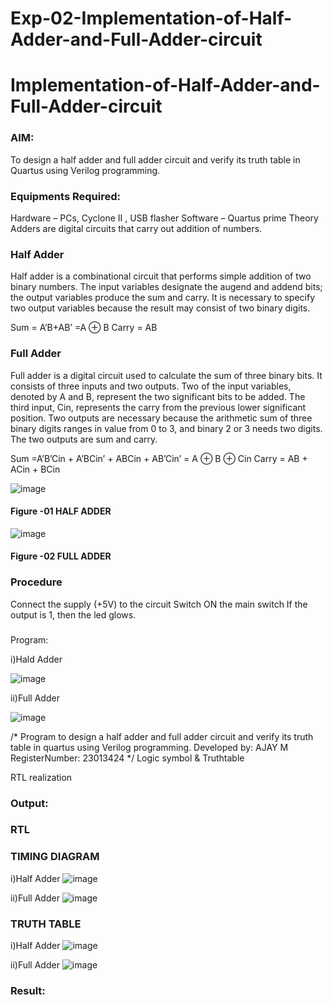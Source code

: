 # Exp-02-Implementation-of-Half-Adder-and-Full-Adder-circuit

# Implementation-of-Half-Adder-and-Full-Adder-circuit
### AIM:
To design a half adder and full adder circuit and verify its truth table in Quartus using Verilog programming.

### Equipments Required:
Hardware – PCs, Cyclone II , USB flasher
Software – Quartus prime
Theory
Adders are digital circuits that carry out addition of numbers.

### Half Adder
Half adder is a combinational circuit that performs simple addition of two binary numbers. The input variables designate the augend and addend bits; the output variables produce the sum and carry. It is necessary to specify two output variables because the result may consist of two binary digits.

Sum = A’B+AB’ =A ⊕ B Carry = AB

### Full Adder
Full adder is a digital circuit used to calculate the sum of three binary bits. It consists of three inputs and two outputs. Two of the input variables, denoted by A and B, represent the two significant bits to be added. The third input, Cin, represents the carry from the previous lower significant position. Two outputs are necessary because the arithmetic sum of three binary digits ranges in value from 0 to 3, and binary 2 or 3 needs two digits. The two outputs are sum and carry.

Sum =A’B’Cin + A’BCin’ + ABCin + AB’Cin’ = A ⊕ B ⊕ Cin Carry = AB + ACin + BCin

 ![image](https://user-images.githubusercontent.com/36288975/163552156-a13e5a56-c638-4110-97d9-8896907c8d25.png)

#### Figure -01 HALF ADDER 


![image](https://user-images.githubusercontent.com/36288975/163552057-b3547877-6d07-45b4-b7e0-bcfebfad9e1d.png)

#### Figure -02 FULL ADDER 

### Procedure

Connect the supply (+5V) to the circuit
Switch ON the main switch
If the output is 1, then the led glows.
### 
Program:

i)Hald Adder

![image](https://github.com/AjayM014/Exp-02-Implementation-of-Half-Adder-and-Full-Adder-circuit/assets/150011759/fb3b00e3-ff2f-4ea8-8aa8-e8e810548185)

ii)Full Adder

![image](https://github.com/AjayM014/Exp-02-Implementation-of-Half-Adder-and-Full-Adder-circuit/assets/150011759/cec0e57b-0171-4531-92d7-54c204c17855)

/*
Program to design a half adder and full adder circuit and verify its truth table in quartus using Verilog programming.
Developed by: AJAY M
RegisterNumber:  23013424
*/
Logic symbol & Truthtable

RTL realization


### Output:
### RTL
### TIMING DIAGRAM
i)Half Adder
![image](https://github.com/AjayM014/Exp-02-Implementation-of-Half-Adder-and-Full-Adder-circuit/assets/150011759/fa51851c-ddc8-4849-a987-3a73014b0422)

ii)Full Adder
![image](https://github.com/AjayM014/Exp-02-Implementation-of-Half-Adder-and-Full-Adder-circuit/assets/150011759/e5bbe566-42a7-4112-b92a-8836d4f6af87)


### TRUTH TABLE 
i)Half Adder
![image](https://github.com/AjayM014/Exp-02-Implementation-of-Half-Adder-and-Full-Adder-circuit/assets/150011759/a1a5b658-8f7f-45c8-afb2-36f1914a5893)

ii)Full Adder
![image](https://github.com/AjayM014/Exp-02-Implementation-of-Half-Adder-and-Full-Adder-circuit/assets/150011759/83800a1d-f526-4edf-8750-3b764eacda6f)

### Result:
